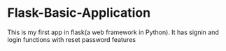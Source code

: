 # Flask-Basic-Application
This is my first app in flask(a web framework in Python). It has signin and login functions with reset password features 
